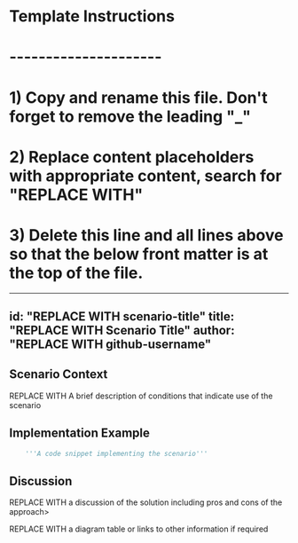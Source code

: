 # Template Instructions
# ---------------------
# 1) Copy and rename this file. Don't forget to remove the leading "_" 
# 2) Replace content placeholders with appropriate content, search for "REPLACE WITH"
# 3) Delete this line and all lines above so that the below front matter is at the top of the file.
---
id: "REPLACE WITH scenario-title" 
title: "REPLACE WITH Scenario Title"
author: "REPLACE WITH github-username"
---


## Scenario Context

REPLACE WITH A brief description of conditions that indicate use of the scenario

## Implementation Example

```python
    '''A code snippet implementing the scenario'''
```

## Discussion

REPLACE WITH a discussion of the solution including pros and cons of the approach>

REPLACE WITH a diagram table or links to other information if required

